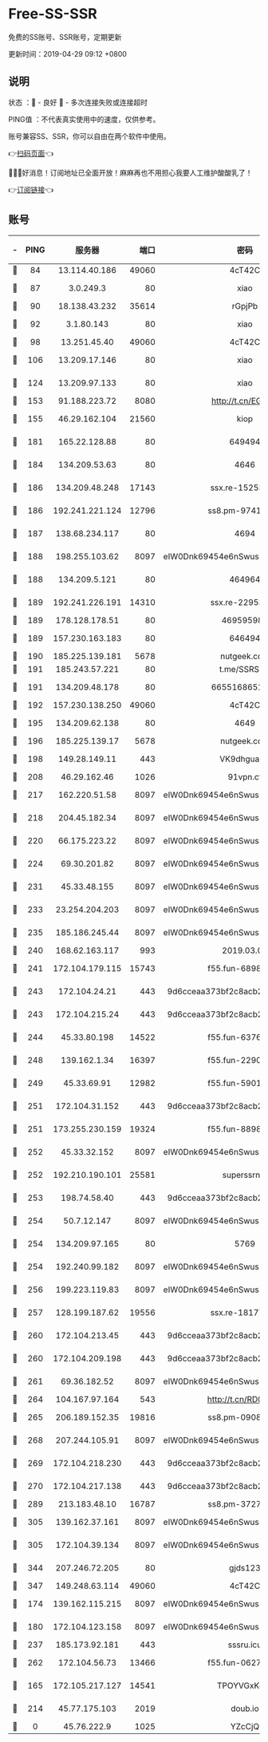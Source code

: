 # Free-SS-SSR

免费的SS账号、SSR账号，定期更新

更新时间：2019-04-29 09:12 +0800

## 说明

状态     ：🙂 - 良好 🙁 - 多次连接失败或连接超时

PING值   ：不代表真实使用中的速度，仅供参考。

账号兼容SS、SSR，你可以自由在两个软件中使用。

👉[扫码页面](https://liesauer.github.io/Free-SS-SSR/)👈

🎉🎉🎉好消息！订阅地址已全面开放！麻麻再也不用担心我要人工维护酸酸乳了！

👉[订阅链接](https://www.liesauer.net/yogurt/subscribe?ACCESS_TOKEN=DAYxR3mMaZAsaqUb)👈

## 账号

|-|PING|服务器|端口|密码|加密方式|区域|
|:----:|:----:|:-----:|-----:|:----:|:----:|:----:|
|🙂|84|13.114.40.186|49060|4cT42C|chacha20|JP|
|🙂|87|3.0.249.3|80|xiao|aes-128-ctr|SG|
|🙂|90|18.138.43.232|35614|rGpjPb|rc4-md5|SG|
|🙂|92|3.1.80.143|80|xiao|aes-128-ctr|SG|
|🙂|98|13.251.45.40|49060|4cT42C|chacha20|SG|
|🙂|106|13.209.17.146|80|xiao|aes-128-ctr|KR|
|🙂|124|13.209.97.133|80|xiao|aes-128-ctr|KR|
|🙂|153|91.188.223.72|8080|http://t.cn/EGJIyrl|rc4-md5|RU|
|🙂|155|46.29.162.104|21560|kiop|aes-128-ctr|RU|
|🙂|181|165.22.128.88|80|649494|aes-256-cfb|US|
|🙂|184|134.209.53.63|80|4646|aes-256-cfb|US|
|🙂|186|134.209.48.248|17143|ssx.re-15253332|aes-256-cfb|US|
|🙂|186|192.241.221.124|12796|ss8.pm-97415014|aes-256-cfb|US|
|🙂|187|138.68.234.117|80|4694|aes-256-cfb|US|
|🙂|188|198.255.103.62|8097|eIW0Dnk69454e6nSwuspv9DmS201tQ0D|aes-256-cfb|US|
|🙂|188|134.209.5.121|80|464964|aes-256-cfb|US|
|🙂|189|192.241.226.191|14310|ssx.re-22953616|aes-256-cfb|US|
|🙂|189|178.128.178.51|80|469595985|chacha20|US|
|🙂|189|157.230.163.183|80|646494|aes-256-cfb|US|
|🙂|190|185.225.139.181|5678|nutgeek.com|rc4-md5|US|
|🙂|191|185.243.57.221|80|t.me/SSRSUB|rc4-md5|US|
|🙂|191|134.209.48.178|80|6655168651651|aes-256-cfb|US|
|🙂|192|157.230.138.250|49060|4cT42C|chacha20|US|
|🙂|195|134.209.62.138|80|4649|aes-256-cfb|US|
|🙂|196|185.225.139.17|5678|nutgeek.com|rc4-md5|US|
|🙂|198|149.28.149.11|443|VK9dhgualsL|aes-256-cfb|SG|
|🙂|208|46.29.162.46|1026|91vpn.cf|rc4-md5|RU|
|🙂|217|162.220.51.58|8097|eIW0Dnk69454e6nSwuspv9DmS201tQ0D|aes-256-cfb|US|
|🙂|218|204.45.182.34|8097|eIW0Dnk69454e6nSwuspv9DmS201tQ0D|aes-256-cfb|US|
|🙂|220|66.175.223.22|8097|eIW0Dnk69454e6nSwuspv9DmS201tQ0D|aes-256-cfb|US|
|🙂|224|69.30.201.82|8097|eIW0Dnk69454e6nSwuspv9DmS201tQ0D|aes-256-cfb|US|
|🙂|231|45.33.48.155|8097|eIW0Dnk69454e6nSwuspv9DmS201tQ0D|aes-256-cfb|US|
|🙂|233|23.254.204.203|8097|eIW0Dnk69454e6nSwuspv9DmS201tQ0D|aes-256-cfb|US|
|🙂|235|185.186.245.44|8097|eIW0Dnk69454e6nSwuspv9DmS201tQ0D|aes-256-cfb|NL|
|🙂|240|168.62.163.117|993|2019.03.07|rc4-md5|US|
|🙂|241|172.104.179.115|15743|f55.fun-68985819|aes-256-cfb|SG|
|🙂|243|172.104.24.21|443|9d6cceaa373bf2c8acb22e60b6a58be6|aes-256-cfb|US|
|🙂|243|172.104.215.24|443|9d6cceaa373bf2c8acb22e60b6a58be6|aes-256-cfb|US|
|🙂|244|45.33.80.198|14522|f55.fun-63768886|aes-256-cfb|US|
|🙂|248|139.162.1.34|16397|f55.fun-22901981|aes-256-cfb|SG|
|🙂|249|45.33.69.91|12982|f55.fun-59010527|aes-256-cfb|US|
|🙂|251|172.104.31.152|443|9d6cceaa373bf2c8acb22e60b6a58be6|aes-256-cfb|US|
|🙂|251|173.255.230.159|19324|f55.fun-88986794|aes-256-cfb|US|
|🙂|252|45.33.32.152|8097|eIW0Dnk69454e6nSwuspv9DmS201tQ0D|aes-256-cfb|US|
|🙂|252|192.210.190.101|25581|superssrnet|aes-256-cfb|US|
|🙂|253|198.74.58.40|443|9d6cceaa373bf2c8acb22e60b6a58be6|aes-256-cfb|US|
|🙂|254|50.7.12.147|8097|eIW0Dnk69454e6nSwuspv9DmS201tQ0D|aes-256-cfb|BR|
|🙂|254|134.209.97.165|80|5769|aes-256-cfb|SG|
|🙂|254|192.240.99.182|8097|eIW0Dnk69454e6nSwuspv9DmS201tQ0D|aes-256-cfb|US|
|🙂|256|199.223.119.83|8097|eIW0Dnk69454e6nSwuspv9DmS201tQ0D|aes-256-cfb|US|
|🙂|257|128.199.187.62|19556|ssx.re-18177136|aes-256-cfb|SG|
|🙂|260|172.104.213.45|443|9d6cceaa373bf2c8acb22e60b6a58be6|aes-256-cfb|US|
|🙂|260|172.104.209.198|443|9d6cceaa373bf2c8acb22e60b6a58be6|aes-256-cfb|US|
|🙂|261|69.36.182.52|8097|eIW0Dnk69454e6nSwuspv9DmS201tQ0D|aes-256-cfb|US|
|🙂|264|104.167.97.164|543|http://t.cn/RD0D7sx|rc4-md5|CA|
|🙂|265|206.189.152.35|19816|ss8.pm-09089260|aes-256-cfb|SG|
|🙂|268|207.244.105.91|8097|eIW0Dnk69454e6nSwuspv9DmS201tQ0D|aes-256-cfb|US|
|🙂|269|172.104.218.230|443|9d6cceaa373bf2c8acb22e60b6a58be6|aes-256-cfb|US|
|🙂|270|172.104.217.138|443|9d6cceaa373bf2c8acb22e60b6a58be6|aes-256-cfb|US|
|🙂|289|213.183.48.10|16787|ss8.pm-37272176|rc4-md5|RU|
|🙂|305|139.162.37.161|8097|eIW0Dnk69454e6nSwuspv9DmS201tQ0D|aes-256-cfb|SG|
|🙂|305|172.104.39.134|8097|eIW0Dnk69454e6nSwuspv9DmS201tQ0D|aes-256-cfb|SG|
|🙂|344|207.246.72.205|80|gjds123|aes-256-cfb|US|
|🙂|347|149.248.63.114|49060|4cT42C|chacha20|CA|
|🙂|174|139.162.115.215|8097|eIW0Dnk69454e6nSwuspv9DmS201tQ0D|aes-256-cfb|JP|
|🙂|180|172.104.123.158|8097|eIW0Dnk69454e6nSwuspv9DmS201tQ0D|aes-256-cfb|JP|
|🙂|237|185.173.92.181|443|sssru.icu|rc4-md5|RU|
|🙂|262|172.104.56.73|13466|f55.fun-06272159|aes-256-cfb|SG|
|🙁|165|172.105.217.127|14541|TPOYVGxKglpi|aes-256-cfb|JP|
|🙁|214|45.77.175.103|2019|doub.io|aes-128-ctr|SG|
|🙁|0|45.76.222.9|1025|YZcCjQ|rc4-md5|JP|
